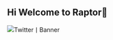 ## Hi Welcome to Raptor👋


![Twitter丨Banner](https://github.com/user-attachments/assets/d840da87-5162-4b15-89f9-4ce29f4c3aa3)

<!--

**Here are some ideas to get you started:**

🙋‍♀️ A short introduction：The Fiercest Liquidity Infrastructure On @soon_svm
👩‍💻 Useful resources ： Raptor’s Contributor Certificate
🍿 Fun facts - what does your team eat for breakfast?
🧙 Remember, you can do mighty things with the power of [Markdown](https://docs.github.com/github/writing-on-github/getting-started-with-writing-and-formatting-on-github/basic-writing-and-formatting-syntax)
-->
